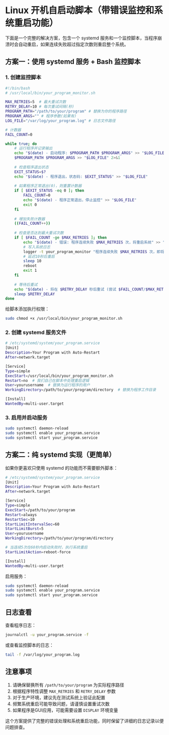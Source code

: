 # Linux 开机自启动脚本（带错误监控和系统重启功能）

下面是一个完整的解决方案，包含一个 systemd 服务和一个监控脚本，当程序崩溃时会自动重启，如果连续失败超过指定次数则重启整个系统。

## 方案一：使用 systemd 服务 + Bash 监控脚本

### 1. 创建监控脚本

```bash
#!/bin/bash
# /usr/local/bin/your_program_monitor.sh

MAX_RETRIES=5  # 最大重试次数
RETRY_DELAY=10 # 每次重试间隔(秒)
PROGRAM_PATH="/path/to/your/program" # 替换为你的程序路径
PROGRAM_ARGS="" # 程序参数(如果有)
LOG_FILE="/var/log/your_program.log" # 日志文件路径

# 计数器
FAIL_COUNT=0

while true; do
    # 运行程序并记录输出
    echo "$(date) - 启动程序: $PROGRAM_PATH $PROGRAM_ARGS" >> "$LOG_FILE"
    $PROGRAM_PATH $PROGRAM_ARGS >> "$LOG_FILE" 2>&1
    
    # 检查程序退出状态
    EXIT_STATUS=$?
    echo "$(date) - 程序退出，状态码: $EXIT_STATUS" >> "$LOG_FILE"
    
    # 如果程序正常退出(0)，则重置计数器
    if [ $EXIT_STATUS -eq 0 ]; then
        FAIL_COUNT=0
        echo "$(date) - 程序正常退出，停止监控" >> "$LOG_FILE"
        exit 0
    fi
    
    # 增加失败计数器
    ((FAIL_COUNT++))
    
    # 检查是否达到最大重试次数
    if [ $FAIL_COUNT -ge $MAX_RETRIES ]; then
        echo "$(date) - 错误: 程序连续失败 $MAX_RETRIES 次，将重启系统" >> "$LOG_FILE"
        # 写入系统日志
        logger -t your_program_monitor "程序连续失败 $MAX_RETRIES 次，即将重启系统"
        # 延迟10秒后重启
        sleep 10
        reboot
        exit 1
    fi
    
    # 等待后重试
    echo "$(date) - 将在 $RETRY_DELAY 秒后重试 (尝试 $FAIL_COUNT/$MAX_RETRIES)" >> "$LOG_FILE"
    sleep $RETRY_DELAY
done
```

给脚本添加执行权限：
```bash
sudo chmod +x /usr/local/bin/your_program_monitor.sh
```

### 2. 创建 systemd 服务文件

```bash
# /etc/systemd/system/your_program.service
[Unit]
Description=Your Program with Auto-Restart
After=network.target

[Service]
Type=simple
ExecStart=/usr/local/bin/your_program_monitor.sh
Restart=no  # 我们自己在脚本中处理重启逻辑
User=yourusername  # 替换为运行程序的用户
WorkingDirectory=/path/to/your/program/directory  # 替换为程序工作目录

[Install]
WantedBy=multi-user.target
```

### 3. 启用并启动服务

```bash
sudo systemctl daemon-reload
sudo systemctl enable your_program.service
sudo systemctl start your_program.service
```

## 方案二：纯 systemd 实现（更简单）

如果你更喜欢只使用 systemd 的功能而不需要额外脚本：

```bash
# /etc/systemd/system/your_program.service
[Unit]
Description=Your Program with Auto-Restart
After=network.target

[Service]
Type=simple
ExecStart=/path/to/your/program
Restart=always
RestartSec=10
StartLimitIntervalSec=60
StartLimitBurst=5
User=yourusername
WorkingDirectory=/path/to/your/program/directory

# 当连续5次在60秒内启动失败时，执行系统重启
StartLimitAction=reboot-force

[Install]
WantedBy=multi-user.target
```

启用服务：
```bash
sudo systemctl daemon-reload
sudo systemctl enable your_program.service
sudo systemctl start your_program.service
```

## 日志查看

查看程序日志：
```bash
journalctl -u your_program.service -f
```

或查看监控脚本的日志：
```bash
tail -f /var/log/your_program.log
```

## 注意事项

1. 请确保替换所有 `/path/to/your/program` 为实际程序路径
2. 根据程序特性调整 `MAX_RETRIES` 和 `RETRY_DELAY` 参数
3. 对于生产环境，建议先在测试系统上验证此配置
4. 频繁系统重启可能导致问题，请谨慎设置重试次数
5. 如果程序是GUI应用，可能需要设置 `DISPLAY` 环境变量

这个方案提供了完整的错误处理和系统重启功能，同时保留了详细的日志记录以便问题排查。
